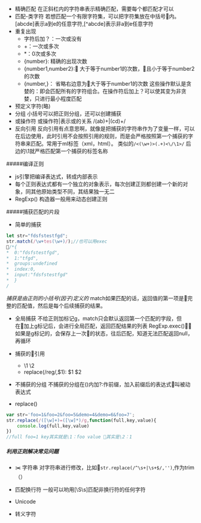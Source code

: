 - 精确匹配
在正斜杠内的字符串表示精确匹配，需要每个都匹配才可以
- 匹配-类字符
若想匹配一个有限字符集，可以把字符集放在中括号内。[abcde]表示a到e的任意字符,[^abcde]表示非a到e任意字符
- 重复出现
    - 字符后加？：一次或没有
    - +：一次或多次
    - *：0次或多次
    - {number}: 精确的出现次数  
    - {number1,number2}: 大于等于number1的次数，且小于等于number2的次数
    - {number,}： 省略右边意为大于等于number1的次数
    这些操作默认是贪婪的：即会匹配所有的字符组合。在操作符后加上？可以使其变为非贪婪，只进行最小程度匹配
- 预定义字符(略)    
- 分组
小括号可以把正则分组，还可以创建捕获
- 或操作符
或操作符|表示或的关系 /(ab)+|(cd)+/
- 反向引用
反向引用有点意思啊，就像是把捕获的字符串作为了变量一样，可以在后边使用，此时引用不会按照引用的规则，而是会严格按照第一个捕获的字符串来匹配。常用于ml标签（xml，html）。
类似的`/<(\w+)>(.+)<\/\1>/` 后边的\1就严格匹配第一个捕获的标签名称


#####编译正则
- js引擎把编译表达式，转成内部表示
- 每个正则表达式都有一个独立的对象表示，每次创建正则都创建一个新的对象，同其他原始类型不同，其结果独一无二
-  RegExp() 构造器一般用来动态创建正则

#####捕获匹配的片段
- 简单的捕获
```js
let str="fdsfstestfgd";
str.match(/\w+tes(\w+)/);//也可以用exec
/*{
*  0:"fdsfstestfgd",
*  1:"tfgd",
*  groups:undefined
*  index:0,
*  input:"fdsfstestfgd"
*  }
/
```
*捕获是由正则的小括号(因子)定义的*
match如果匹配的话，返回值的第一项是完整的匹配值，然后是每个后续捕获的结果。
- 全局捕获
不给正则加标记g，match只会默认返回第一个匹配的字段，但在加上g标记后，会进行全局匹配，返回匹配结果的列表
RegExp.exec()，如果是g标记的，会保存上一次的状态，往后匹配，知道无法匹配返回null，再循环
- 捕获的引用
    - \1 \2
    - replace(/reg/,$1):  \$1 \$2

- 不捕获的分组
不捕获的分组在()内加?:作前缀，加入前缀后的表达式叫被动表达式

- replace()
```js
var str='foo=1&foo=2&foo=5&demo=4&demo=6&foo=7';
str.replace(/([\w]+)=([\w]*)/g,function(full,key,value){
    console.log(full,key,value)
})
//full foo=1 key其实就是\1：foo value 其实是\2：1
```

##### 利用正则解决常见问题

- ✂️ 字符串
  对字符串进行修改，比如`str.replace(/^\s+|\s+$/,'')`,作为trim（）
    
- 匹配换行符
  一般可以哟用[\S\s]匹配非换行符的任何字符
    
- Unicode

- 转义字符
        